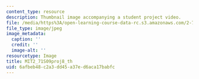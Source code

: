 ```yaml
---
content_type: resource
description: Thumbnail image accompanying a student project video.
file: /media/https%3A/open-learning-course-data-rc.s3.amazonaws.com/2-71-optics-spring-2009/6afbeb48c2a3dd45a37ed6aca17babfc_MIT2_71S09proj8_th.jpg
file_type: image/jpeg
image_metadata:
  caption: ''
  credit: ''
  image-alt: ''
resourcetype: Image
title: MIT2_71S09proj8_th
uid: 6afbeb48-c2a3-dd45-a37e-d6aca17babfc
---
```

